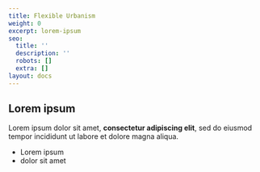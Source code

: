 ```yaml
---
title: Flexible Urbanism
weight: 0
excerpt: lorem-ipsum
seo:
  title: ''
  description: ''
  robots: []
  extra: []
layout: docs
---
```

## Lorem ipsum

Lorem ipsum dolor sit amet, **consectetur adipiscing elit**, sed do eiusmod tempor incididunt ut labore et dolore magna aliqua.

- Lorem ipsum
- dolor sit amet